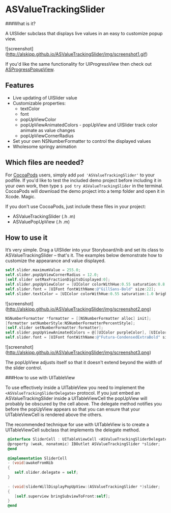 ASValueTrackingSlider
========

###What is it?


A UISlider subclass that displays live values in an easy to customize popup view.

![screenshot] (http://alskipp.github.io/ASValueTrackingSlider/img/screenshot1.gif)

If you'd like the same functionality for UIProgressView then check out [ASProgressPopupView](https://github.com/alskipp/ASProgressPopupView).

Features
---

* Live updating of UISlider value
* Customizable properties:
  * textColor
  * font
  * popUpViewColor
  * popUpViewAnimatedColors - popUpView and UISlider track color animate as value changes
  * popUpViewCornerRadius
* Set your own NSNumberFormatter to control the displayed values
* Wholesome springy animation


Which files are needed?
---

For [CocoaPods](http://beta.cocoapods.org) users, simply add `pod 'ASValueTrackingSlider'` to your podfile. If you'd like to test the included demo project before including it in your own work, then type `$ pod try ASValueTrackingSlider` in the terminal. CocoaPods will download the demo project into a temp folder and open it in Xcode. Magic.

If you don't use CocoaPods, just include these files in your project:

* ASValueTrackingSlider (.h .m)
* ASValuePopUpView (.h .m)


How to use it
---

It’s very simple. Drag a UISlider into your Storyboard/nib and set its class to ASValueTrackingSlider – that's it.
The examples below demonstrate how to customize the appearance and value displayed.

```objective-c
self.slider.maximumValue = 255.0;
self.slider.popUpViewCornerRadius = 12.0;
[self.slider setMaxFractionDigitsDisplayed:0];
self.slider.popUpViewColor = [UIColor colorWithHue:0.55 saturation:0.8 brightness:0.9 alpha:0.7];
self.slider.font = [UIFont fontWithName:@"GillSans-Bold" size:22];
self.slider.textColor = [UIColor colorWithHue:0.55 saturation:1.0 brightness:0.5 alpha:1];
```

![screenshot] (http://alskipp.github.io/ASValueTrackingSlider/img/screenshot2.png)


```objective-c
NSNumberFormatter *formatter = [[NSNumberFormatter alloc] init];
[formatter setNumberStyle:NSNumberFormatterPercentStyle];
[self.slider setNumberFormatter:formatter];
self.slider.popUpViewAnimatedColors = @[[UIColor purpleColor], [UIColor redColor], [UIColor orangeColor]];
self.slider.font = [UIFont fontWithName:@"Futura-CondensedExtraBold" size:26];
```

![screenshot] (http://alskipp.github.io/ASValueTrackingSlider/img/screenshot3.png)

The popUpView adjusts itself so that it doesn't extend beyond the width of the slider control.


###How to use with UITableView

To use  effectively inside a UITableView you need to implement the `<ASValueTrackingSliderDelegate>` protocol. If you just embed an ASValueTrackingSlider inside a UITableViewCell the popUpView will probably be obscured by the cell above. The delegate method notifies you before the popUpView appears so that you can ensure that your UITableViewCell is rendered above the others.

The recommended technique for use with UITableView is to create a UITableViewCell subclass that implements the delegate method.


```objective-c
 @interface SliderCell : UITableViewCell <ASValueTrackingSliderDelegate>
 @property (weak, nonatomic) IBOutlet ASValueTrackingSlider *slider;
 @end
 
 @implementation SliderCell
 - (void)awakeFromNib
 {
    self.slider.delegate = self;
 }
 
 - (void)sliderWillDisplayPopUpView:(ASValueTrackingSlider *)slider;
 {
    [self.superview bringSubviewToFront:self];
 }
 @end
```
 
